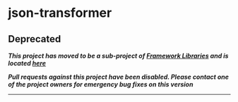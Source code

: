 # json-transformer

## Deprecated

_**This project has moved to be a sub-project of [Framework Libraries](https://github.com/CJSCommonPlatform/framework-libraries) and is located [here](https://github.com/CJSCommonPlatform/framework-libraries/blob/master/json-transformer/README.md)**_

_**Pull requests against this project have been disabled. Please contact one of the project owners for emergency bug fixes on this version**_

---

